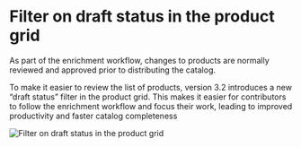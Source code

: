 # Filter on draft status in the product grid
As part of the enrichment workflow, changes to products are normally reviewed and approved prior to distributing the catalog.

To make it easier to review the list of products, version 3.2 introduces a new “draft status” filter in the product grid. This makes it easier for contributors to follow the enrichment workflow and focus their work, leading to improved productivity and faster catalog completeness

![Filter on draft status in the product grid](../img/filter_on_draft_status.png)
